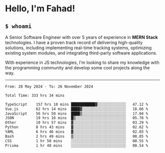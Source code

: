 <h1>Hello, I'm Fahad!</h1>

<h2><code>$ whoami</code></h2>

A Senior Software Engineer with over 5 years of experience in **MERN Stack** technologies. I have a proven track record of delivering high-quality solutions, including implementing real-time tracking systems, optimizing existing system modules, and integrating third-party software applications.

With experience in JS technologies, I'm looking to share my knowledge with the programming community and develop some cool projects along the way.

---

<!--START_SECTION:waka-->

```txt
From: 28 May 2024 - To: 26 November 2024

Total Time: 333 hrs 34 mins

TypeScript    157 hrs 10 mins ███████████▓░░░░░░░░░░░░░   47.12 %
Vue.js        62 hrs 14 mins  ████▓░░░░░░░░░░░░░░░░░░░░   18.66 %
JavaScript    56 hrs 50 mins  ████▒░░░░░░░░░░░░░░░░░░░░   17.04 %
JSON          19 hrs 16 mins  █▒░░░░░░░░░░░░░░░░░░░░░░░   05.78 %
Other         10 hrs 57 mins  ▓░░░░░░░░░░░░░░░░░░░░░░░░   03.29 %
Python        8 hrs 43 mins   ▓░░░░░░░░░░░░░░░░░░░░░░░░   02.62 %
YAML          6 hrs 46 mins   ▓░░░░░░░░░░░░░░░░░░░░░░░░   02.03 %
Bash          2 hrs 49 mins   ▒░░░░░░░░░░░░░░░░░░░░░░░░   00.85 %
CSS           1 hr 50 mins    ░░░░░░░░░░░░░░░░░░░░░░░░░   00.55 %
Prisma        1 hr 48 mins    ░░░░░░░░░░░░░░░░░░░░░░░░░   00.54 %
```

<!--END_SECTION:waka-->

<!--
**heyFahad/heyFahad** is a ✨ _special_ ✨ repository because its `README.md` (this file) appears on your GitHub profile.

Here are some ideas to get you started:

- 🔭 I’m currently working on ...
- 🌱 I’m currently learning ...
- 👯 I’m looking to collaborate on ...
- 🤔 I’m looking for help with ...
- 💬 Ask me about ...
- 📫 How to reach me: ...
- 😄 Pronouns: ...
- ⚡ Fun fact: ...
-->
